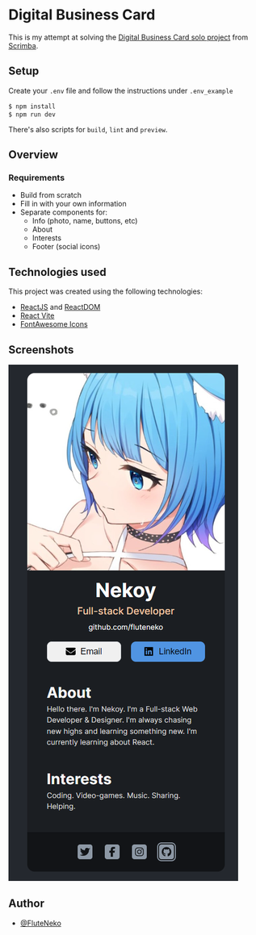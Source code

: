 # Digital Business Card

This is my attempt at solving the [Digital Business Card solo project](https://v2.scrimba.com/learn-react-c0e/~010) from [Scrimba](https://v2.scrimba.com/home).

## Setup
Create your `.env` file and follow the instructions under `.env_example`

```
$ npm install
$ npm run dev
```
There's also scripts for `build`, `lint` and `preview`.


## Overview
### Requirements
- Build from scratch
- Fill in with your own information
- Separate components for:
    - Info (photo, name, buttons, etc)
    - About
    - Interests
    - Footer (social icons)

## Technologies used
This project was created using the following technologies:
- [ReactJS](https://www.npmjs.com/package/react) and [ReactDOM](https://www.npmjs.com/package/react-dom)
- [React Vite](https://vitejs.dev/guide/)
- [FontAwesome Icons](https://docs.fontawesome.com/web/use-with/react/)


## Screenshots
![Screenshot of the page](/github/assets/screenshot.png)

## Author
- [@FluteNeko](https://github.com/FluteNeko)